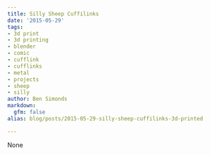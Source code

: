 ```yaml
---
title: Silly Sheep Cuffilinks
date: '2015-05-29'
tags:
- 3d print
- 3d printing
- blender
- comic
- cufflink
- cufflinks
- metal
- projects
- sheep
- silly
author: Ben Simonds
markdown:
  gfm: false
alias: blog/posts/2015-05-29-silly-sheep-cuffilinks-3d-printed

---
```


None

